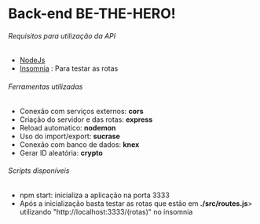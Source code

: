 # Back-end BE-THE-HERO!

###### Requisitos para utilização da API

- [NodeJs](https://nodejs.org/en/download/)
- [Insomnia](https://insomnia.rest/) : Para testar as rotas


###### Ferramentas utilizadas

- Conexão com serviços externos: <strong>cors</strong>
- Criação do servidor e das rotas: <strong>express</strong>
- Reload automatico: <strong>nodemon</strong>
- Uso do import/export: <strong>sucrase</strong>
- Conexão com banco de dados: <strong>knex</strong>
- Gerar ID aleatória: <strong>crypto</strong>


###### Scripts disponíveis

- npm start: inicializa a aplicação na porta 3333
- Após a inicialização basta testar as rotas que estão em <strong>./src/routes.js</strong>> utilizando "http://localhost:3333/(rotas)" no insomnia

